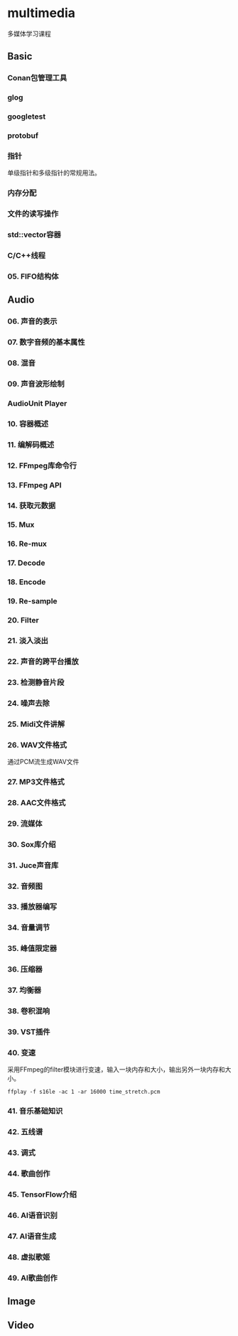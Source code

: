 # multimedia
多媒体学习课程

## Basic

### Conan包管理工具

### glog

### googletest

### protobuf

### 指针

单级指针和多级指针的常规用法。

### 内存分配

### 文件的读写操作

### std::vector容器

### C/C++线程

### 05. FIFO结构体

## Audio

### 06. 声音的表示

### 07. 数字音频的基本属性

### 08. 混音

### 09. 声音波形绘制

### AudioUnit Player

### 10. 容器概述

### 11. 编解码概述

### 12. FFmpeg库命令行

### 13. FFmpeg API

### 14. 获取元数据

### 15. Mux

### 16. Re-mux

### 17. Decode

### 18. Encode

### 19. Re-sample

### 20. Filter

### 21. 淡入淡出

### 22. 声音的跨平台播放

### 23. 检测静音片段

### 24. 噪声去除

### 25. Midi文件讲解

### 26. WAV文件格式

通过PCM流生成WAV文件

### 27. MP3文件格式

### 28. AAC文件格式

### 29. 流媒体

### 30. Sox库介绍

### 31. Juce声音库

### 32. 音频图

### 33. 播放器编写

### 34. 音量调节

### 35. 峰值限定器

### 36. 压缩器

### 37. 均衡器

### 38. 卷积混响

### 39. VST插件

### 40. 变速

采用FFmpeg的filter模块进行变速，输入一块内存和大小，输出另外一块内存和大小。

```
ffplay -f s16le -ac 1 -ar 16000 time_stretch.pcm
```

### 41. 音乐基础知识

### 42. 五线谱

### 43. 调式

### 44. 歌曲创作

### 45. TensorFlow介绍

### 46. AI语音识别

### 47. AI语音生成

### 48. 虚拟歌姬

### 49. AI歌曲创作

## Image

## Video
